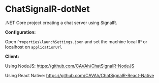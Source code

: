 # ChatSignalR-dotNet
 .NET Core project creating a chat server using SignalR.

**Configuration:**

Open `Properties\launchSettings.json` and set the machine local IP or localhost on `applicationUrl`

**Client:**

Using NodeJS: https://github.com/CAVAh/ChatSignalR-NodeJS

Using React Native: https://github.com/CAVAh/ChatSignalR-React-Native
